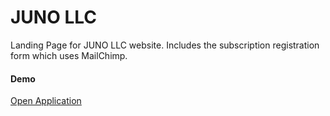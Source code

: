 # JUNO LLC  #


Landing Page for JUNO LLC website.  Includes the subscription registration form which uses MailChimp.



#### Demo
<a href="https://rumi-w-2018.github.io/juno-llc/">
Open Application</a>


<br>

